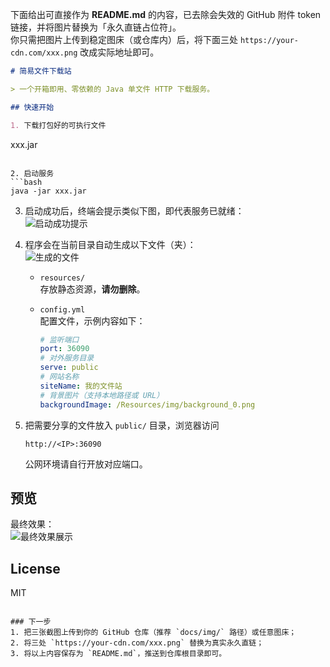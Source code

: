 下面给出可直接作为 **README.md** 的内容，已去除会失效的 GitHub 附件 token 链接，并将图片替换为「永久直链占位符」。  
你只需把图片上传到稳定图床（或仓库内）后，将下面三处 `https://your-cdn.com/xxx.png` 改成实际地址即可。

```markdown
# 简易文件下载站

> 一个开箱即用、零依赖的 Java 单文件 HTTP 下载服务。

## 快速开始

1. 下载打包好的可执行文件  
   ```
   xxx.jar
   ```

2. 启动服务  
   ```bash
   java -jar xxx.jar
   ```

3. 启动成功后，终端会提示类似下图，即代表服务已就绪：  
   ![启动成功提示](https://your-cdn.com/start.png)

4. 程序会在当前目录自动生成以下文件（夹）：  
   ![生成的文件](https://your-cdn.com/files.png)

   - `resources/`  
     存放静态资源，**请勿删除**。
   - `config.yml`  
     配置文件，示例内容如下：

     ```yaml
     # 监听端口
     port: 36090
     # 对外服务目录
     serve: public
     # 网站名称
     siteName: 我的文件站
     # 背景图片（支持本地路径或 URL）
     backgroundImage: /Resources/img/background_0.png
     ```

5. 把需要分享的文件放入 `public/` 目录，浏览器访问  
   ```
   http://<IP>:36090
   ```
   公网环境请自行开放对应端口。

## 预览

最终效果：  
![最终效果展示](https://your-cdn.com/preview.png)

## License

MIT
```

### 下一步
1. 把三张截图上传到你的 GitHub 仓库（推荐 `docs/img/` 路径）或任意图床；  
2. 将三处 `https://your-cdn.com/xxx.png` 替换为真实永久直链；  
3. 将以上内容保存为 `README.md`，推送到仓库根目录即可。
